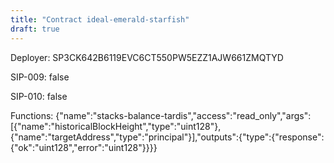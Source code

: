 ```yaml
---
title: "Contract ideal-emerald-starfish"
draft: true
---
```

Deployer: SP3CK642B6119EVC6CT550PW5EZZ1AJW661ZMQTYD

SIP-009: false

SIP-010: false

Functions:
{"name":"stacks-balance-tardis","access":"read_only","args":[{"name":"historicalBlockHeight","type":"uint128"},{"name":"targetAddress","type":"principal"}],"outputs":{"type":{"response":{"ok":"uint128","error":"uint128"}}}}
